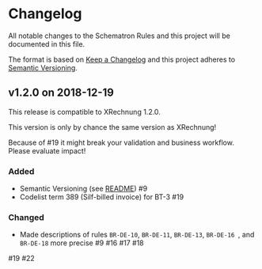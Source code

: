 # Changelog

All notable changes to the Schematron Rules and this project will be documented in this file.

The format is based on [Keep a Changelog](https://keepachangelog.com/en/1.0.0/)
and this project adheres to [Semantic Versioning](https://semver.org/spec/v2.0.0.html).


## v1.2.0 on 2018-12-19

This release is compatible to XRechnung 1.2.0.

This version is only by chance the same version as XRechnung!

Because of #19 it might break your validation and business workflow. Please evaluate impact!

### Added

- Semantic Versioning (see [README](README.md)) #9
- Codelist term 389 (Silf-billed invoice) for BT-3 #19

### Changed

- Made descriptions of rules `BR-DE-10`, `BR-DE-11`, `BR-DE-13`, `BR-DE-16 `, and `BR-DE-18` more precise  #9 #16 #17 #18

#19 #22
